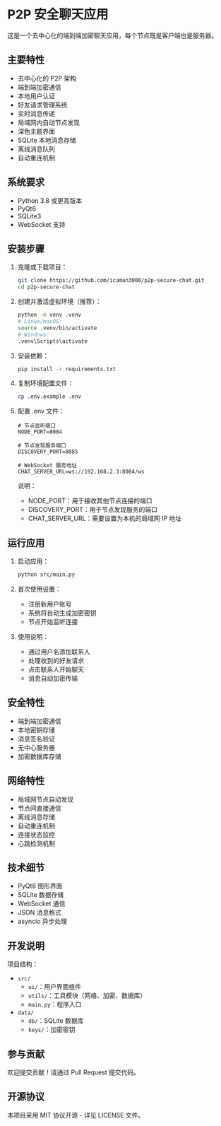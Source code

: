 # P2P 安全聊天应用

这是一个去中心化的端到端加密聊天应用，每个节点既是客户端也是服务器。

## 主要特性

- 去中心化的 P2P 架构
- 端到端加密通信
- 本地用户认证
- 好友请求管理系统
- 实时消息传递
- 局域网内自动节点发现
- 深色主题界面
- SQLite 本地消息存储
- 离线消息队列
- 自动重连机制

## 系统要求

- Python 3.8 或更高版本
- PyQt6
- SQLite3
- WebSocket 支持

## 安装步骤

1. 克隆或下载项目：

   ```bash
   git clone https://github.com/icaman3000/p2p-secure-chat.git
   cd p2p-secure-chat
   ```

2. 创建并激活虚拟环境（推荐）：

   ```bash
   python -m venv .venv
   # Linux/macOS:
   source .venv/bin/activate
   # Windows:
   .venv\Scripts\activate
   ```

3. 安装依赖：

   ```bash
   pip install -r requirements.txt
   ```

4. 复制环境配置文件：

   ```bash
   cp .env.example .env
   ```

5. 配置 .env 文件：

   ```env
   # 节点监听端口
   NODE_PORT=8084
   
   # 节点发现服务端口
   DISCOVERY_PORT=8085
   
   # WebSocket 服务地址
   CHAT_SERVER_URL=ws://192.168.2.3:8084/ws
   ```

   说明：
   - NODE_PORT：用于接收其他节点连接的端口
   - DISCOVERY_PORT：用于节点发现服务的端口
   - CHAT_SERVER_URL：需要设置为本机的局域网 IP 地址

## 运行应用

1. 启动应用：

   ```bash
   python src/main.py
   ```

2. 首次使用设置：
   - 注册新用户账号
   - 系统将自动生成加密密钥
   - 节点开始监听连接

3. 使用说明：
   - 通过用户名添加联系人
   - 处理收到的好友请求
   - 点击联系人开始聊天
   - 消息自动加密传输

## 安全特性

- 端到端加密通信
- 本地密钥存储
- 消息签名验证
- 无中心服务器
- 加密数据库存储

## 网络特性

- 局域网节点自动发现
- 节点间直接通信
- 离线消息存储
- 自动重连机制
- 连接状态监控
- 心跳检测机制

## 技术细节

- PyQt6 图形界面
- SQLite 数据存储
- WebSocket 通信
- JSON 消息格式
- asyncio 异步处理

## 开发说明

项目结构：

- `src/`
  - `ui/`：用户界面组件
  - `utils/`：工具模块（网络、加密、数据库）
  - `main.py`：程序入口
- `data/`
  - `db/`：SQLite 数据库
  - `keys/`：加密密钥

## 参与贡献

欢迎提交贡献！请通过 Pull Request 提交代码。

## 开源协议

本项目采用 MIT 协议开源 - 详见 LICENSE 文件。
